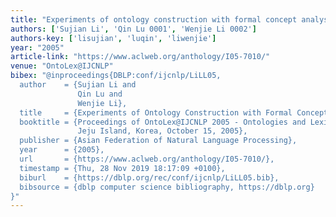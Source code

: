 ```yaml
---
title: "Experiments of ontology construction with formal concept analysis"
authors: ['Sujian Li', 'Qin Lu 0001', 'Wenjie Li 0002']
authors-key: ['lisujian', 'luqin', 'liwenjie']
year: "2005"
article-link: "https://www.aclweb.org/anthology/I05-7010/"
venue: "OntoLex@IJCNLP"
bibex: "@inproceedings{DBLP:conf/ijcnlp/LiLL05,
  author    = {Sujian Li and
               Qin Lu and
               Wenjie Li},
  title     = {Experiments of Ontology Construction with Formal Concept Analysis},
  booktitle = {Proceedings of OntoLex@IJCNLP 2005 - Ontologies and Lexical Resources,
               Jeju Island, Korea, October 15, 2005},
  publisher = {Asian Federation of Natural Language Processing},
  year      = {2005},
  url       = {https://www.aclweb.org/anthology/I05-7010/},
  timestamp = {Thu, 28 Nov 2019 18:17:09 +0100},
  biburl    = {https://dblp.org/rec/conf/ijcnlp/LiLL05.bib},
  bibsource = {dblp computer science bibliography, https://dblp.org}
}"
---
```

